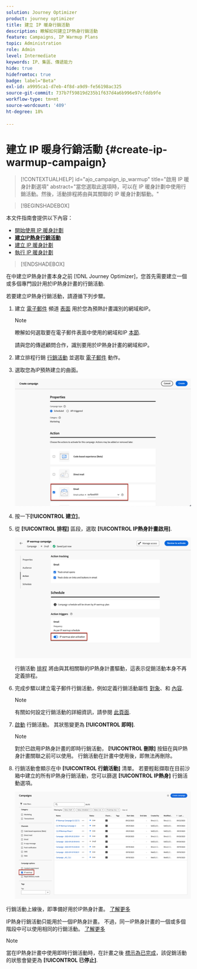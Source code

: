 ```yaml
---
solution: Journey Optimizer
product: journey optimizer
title: 建立 IP 暖身行銷活動
description: 瞭解如何建立IP熱身行銷活動
feature: Campaigns, IP Warmup Plans
topic: Administration
role: Admin
level: Intermediate
keywords: IP、集區、傳遞能力
hide: true
hidefromtoc: true
badge: label="Beta"
exl-id: a9995ca1-d7eb-4f8d-a9d9-fe56198ac325
source-git-commit: 737b7f59819d235b1f637d4a6b996e97cfddb9fe
workflow-type: tm+mt
source-wordcount: '409'
ht-degree: 18%

---
```


# 建立 IP 暖身行銷活動 {#create-ip-warmup-campaign}

>[!CONTEXTUALHELP]
>id="ajo_campaign_ip_warmup"
>title="啟用 IP 暖身計劃選項"
>abstract="當您選取此選項時，可以在 IP 暖身計劃中使用行銷活動。然後，活動排程將由與其關聯的 IP 暖身計劃驅動。"

>[!BEGINSHADEBOX]

本文件指南會提供以下內容：

* [開始使用 IP 暖身計劃](ip-warmup-gs.md)
* **[建立IP熱身行銷活動](ip-warmup-campaign.md)**
* [建立 IP 暖身計劃](ip-warmup-plan.md)
* [執行 IP 暖身計劃](ip-warmup-execution.md)

>[!ENDSHADEBOX]

在中建立IP熱身計畫本身之前 [!DNL Journey Optimizer]，您首先需要建立一個或多個專門設計用於IP熱身計畫的行銷活動<!--through a dedicated option-->.

若要建立IP熱身行銷活動，請遵循下列步驟。

1. 建立 [電子郵件](../email/email-settings.md) 頻道 [表面](channel-surfaces.md) 用於您為預熱計畫識別的網域和IP。

   >[!NOTE]
   >
   >瞭解如何選取要在電子郵件表面中使用的網域和IP [本節](../email/email-settings.md#subdomains-and-ip-pools).
   >
   >請與您的傳遞顧問合作，識別要用於IP熱身計畫的網域和IP。<!--TBC-->

1. 建立排程行銷 [行銷活動](../campaigns/create-campaign.md) 並選取 [電子郵件](../email/create-email.md#create-email-journey-campaign) 動作。

   <!--Select the Marketing category. The IP warmup plan activation option is only available for  marketing-type campaigns.-->

1. 選取您為IP預熱建立的曲面。

   ![](assets/ip-warmup-campaign-surface.png)

   <!--You must use the same surface as the one that will be used for the asociated IP warmup plan. [Learn how to create an IP warmup plan](#create-ip-warmup-plan)-->

1. 按一下&#x200B;**[!UICONTROL 建立]**。

1. 從 **[!UICONTROL 排程]** 區段，選取 **[!UICONTROL IP熱身計畫啟用]**.

   ![](assets/ip-warmup-campaign-plan-activation.png)

   行銷活動 [排程](../campaigns/create-campaign.md#schedule) 將由與其相關聯的IP熱身計畫驅動，這表示促銷活動本身不再定義排程。

1. 完成步驟以建立電子郵件行銷活動，例如定義行銷活動屬性 [對象](../audience/about-audiences.md)<!--best practices for IP warmup in terms of audience?-->、和 [內容](../email/get-started-email-design.md#key-steps).

   >[!NOTE]
   >
   >有關如何設定行銷活動的詳細資訊，請參閱 [此頁面](../campaigns/get-started-with-campaigns.md).

1. [啟動](../campaigns/review-activate-campaign.md) 行銷活動。 其狀態變更為 **[!UICONTROL 即時]**.

   >[!NOTE]
   >
   >對於已啟用IP熱身計畫的即時行銷活動， **[!UICONTROL 刪除]** 按鈕在與IP熱身計畫關聯之前可以使用。 行銷活動在計畫中使用後，即無法再刪除。

1. 行銷活動會顯示在中 **[!UICONTROL 行銷活動]** 清單。 若要輕鬆擷取在目前沙箱中建立的所有IP熱身行銷活動，您可以篩選 **[!UICONTROL IP熱身]** 行銷活動選項。

   ![](assets/ip-warmup-campaign-filter.png)

行銷活動上線後，即準備好用於IP熱身計畫。 [了解更多](ip-warmup-plan.md)

IP熱身行銷活動只能用於一個IP熱身計畫。 不過，同一IP熱身計畫的一個或多個階段中可以使用相同的行銷活動。 [了解更多](ip-warmup-plan.md#define-phases)

>[!NOTE]
>
>當在IP熱身計畫中使用即時行銷活動時，在計畫之後 [標示為已完成](ip-warmup-execution.md#mark-as-completed)，該促銷活動的狀態會變更為 **[!UICONTROL 已停止]**.

